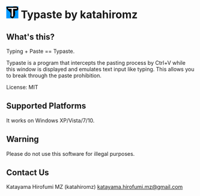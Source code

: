 # ![](typaste.png "") Typaste by katahiromz

## What's this?

Typing + Paste == Typaste.

Typaste is a program that intercepts the pasting process by Ctrl+V 
while this window is displayed and emulates text input like typing. 
This allows you to break through the paste prohibition.

License: MIT

## Supported Platforms

It works on Windows XP/Vista/7/10.

## Warning

Please do not use this software for illegal purposes.

## Contact Us

Katayama Hirofumi MZ (katahiromz)
katayama.hirofumi.mz@gmail.com
